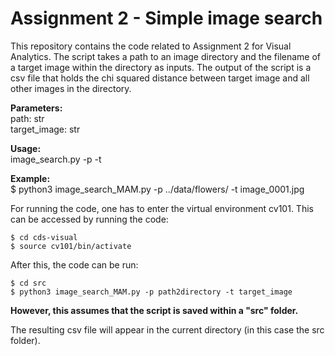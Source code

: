 # Assignment 2 - Simple image search
This repository contains the code related to Assignment 2 for Visual Analytics.
The script takes a path to an image directory and the filename of a target image within the directory as inputs.
The output of the script is a csv file that holds the chi squared distance between target image and all other images in the directory.

__Parameters:__ <br>
    path: str <path-to-image-dir> <br>
    target_image: str <filename-of-target-image> <br>
    
__Usage:__ <br>
    image_search.py -p <path-to-image> -t <filename-of-target> <br>
    
__Example:__ <br>
    $ python3 image_search_MAM.py -p ../data/flowers/ -t image_0001.jpg <br>


For running the code, one has to enter the virtual environment cv101. This can be accessed by running the code:
    
```
$ cd cds-visual
$ source cv101/bin/activate
```
    
After this, the code can be run:
    
```
$ cd src
$ python3 image_search_MAM.py -p path2directory -t target_image
``` 

    
__However, this assumes that the script is saved within a "src" folder.__

The resulting csv file will appear in the current directory (in this case the src folder).
